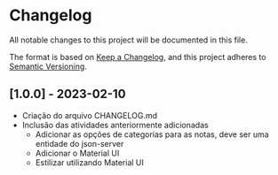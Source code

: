 # Changelog

All notable changes to this project will be documented in this file.

The format is based on [Keep a Changelog](https://keepachangelog.com/en/1.0.0/), and this project adheres to [Semantic Versioning](https://semver.org/spec/v2.0.0.html).

## [1.0.0] - 2023-02-10

- Criação do arquivo CHANGELOG.md
- Inclusão das atividades anteriormente adicionadas
  - Adicionar as opções de categorias para as notas, deve ser uma entidade do json-server
  - Adicionar o Material UI
  - Estilizar utilizando Material UI
